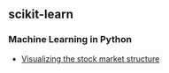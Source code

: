 ## scikit-learn
### Machine Learning in Python

* [Visualizing the stock market structure](http://scikit-learn.org/stable/auto_examples/applications/plot_stock_market.html#stock-market)
